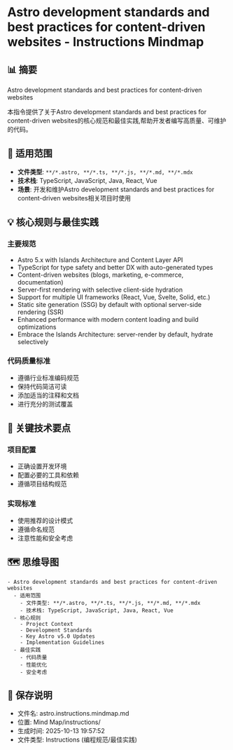 # Astro development standards and best practices for content-driven websites - Instructions Mindmap

## 📊 摘要
Astro development standards and best practices for content-driven websites

本指令提供了关于Astro development standards and best practices for content-driven websites的核心规范和最佳实践,帮助开发者编写高质量、可维护的代码。

## 🎯 适用范围
- **文件类型**: `**/*.astro, **/*.ts, **/*.js, **/*.md, **/*.mdx`
- **技术栈**: TypeScript, JavaScript, Java, React, Vue
- **场景**: 开发和维护Astro development standards and best practices for content-driven websites相关项目时使用

## 💡 核心规则与最佳实践

### 主要规范
- Astro 5.x with Islands Architecture and Content Layer API
- TypeScript for type safety and better DX with auto-generated types
- Content-driven websites (blogs, marketing, e-commerce, documentation)
- Server-first rendering with selective client-side hydration
- Support for multiple UI frameworks (React, Vue, Svelte, Solid, etc.)
- Static site generation (SSG) by default with optional server-side rendering (SSR)
- Enhanced performance with modern content loading and build optimizations
- Embrace the Islands Architecture: server-render by default, hydrate selectively

### 代码质量标准
- 遵循行业标准编码规范
- 保持代码简洁可读
- 添加适当的注释和文档
- 进行充分的测试覆盖

## 📝 关键技术要点

### 项目配置
- 正确设置开发环境
- 配置必要的工具和依赖
- 遵循项目结构规范

### 实现标准
- 使用推荐的设计模式
- 遵循命名规范
- 注意性能和安全考虑

## 🗺️ 思维导图

```mindmap
- Astro development standards and best practices for content-driven websites
  - 适用范围
    - 文件类型: **/*.astro, **/*.ts, **/*.js, **/*.md, **/*.mdx
    - 技术栈: TypeScript, JavaScript, Java, React, Vue
  - 核心规则
    - Project Context
    - Development Standards
    - Key Astro v5.0 Updates
    - Implementation Guidelines
  - 最佳实践
    - 代码质量
    - 性能优化
    - 安全考虑
```

## 💾 保存说明
- 文件名: astro.instructions.mindmap.md
- 位置: Mind Map/instructions/
- 生成时间: 2025-10-13 19:57:52
- 文件类型: Instructions (编程规范/最佳实践)
